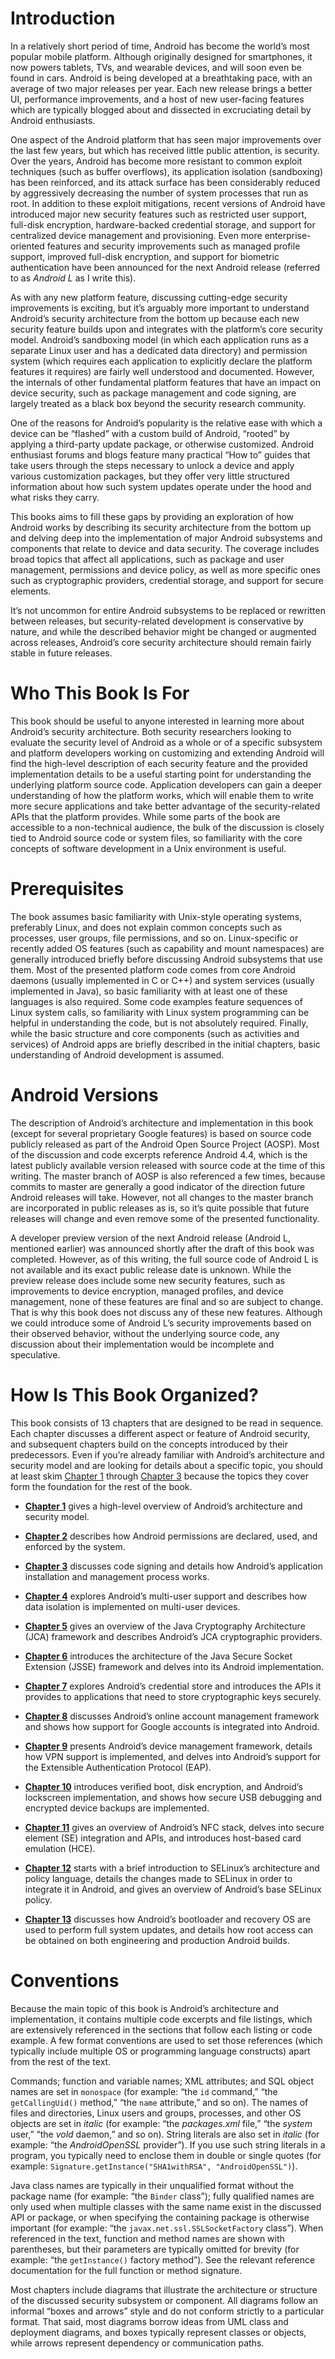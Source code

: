 # Introduction

In a relatively short period of time, Android has become the world’s most popular mobile platform. Although originally designed for smartphones, it now powers tablets, TVs, and wearable devices, and will soon even be found in cars. Android is being developed at a breathtaking pace, with an average of two major releases per year. Each new release brings a better UI, performance improvements, and a host of new user-facing features which are typically blogged about and dissected in excruciating detail by Android enthusiasts.

One aspect of the Android platform that has seen major improvements over the last few years, but which has received little public attention, is security. Over the years, Android has become more resistant to common exploit techniques (such as buffer overflows), its application isolation (sandboxing) has been reinforced, and its attack surface has been considerably reduced by aggressively decreasing the number of system processes that run as root. In addition to these exploit mitigations, recent versions of Android have introduced major new security features such as restricted user support, full-disk encryption, hardware-backed credential storage, and support for centralized device management and provisioning. Even more enterprise-oriented features and security improvements such as managed profile support, improved full-disk encryption, and support for biometric authentication have been announced for the next Android release (referred to as *Android L* as I write this).

As with any new platform feature, discussing cutting-edge security improvements is exciting, but it’s arguably more important to understand Android’s security architecture from the bottom up because each new security feature builds upon and integrates with the platform’s core security model. Android’s sandboxing model (in which each application runs as a separate Linux user and has a dedicated data directory) and permission system (which requires each application to explicitly declare the platform features it requires) are fairly well understood and documented. However, the internals of other fundamental platform features that have an impact on device security, such as package management and code signing, are largely treated as a black box beyond the security research community.

One of the reasons for Android’s popularity is the relative ease with which a device can be “flashed” with a custom build of Android, “rooted” by applying a third-party update package, or otherwise customized. Android enthusiast forums and blogs feature many practical “How to” guides that take users through the steps necessary to unlock a device and apply various customization packages, but they offer very little structured information about how such system updates operate under the hood and what risks they carry.

This books aims to fill these gaps by providing an exploration of how Android works by describing its security architecture from the bottom up and delving deep into the implementation of major Android subsystems and components that relate to device and data security. The coverage includes broad topics that affect all applications, such as package and user management, permissions and device policy, as well as more specific ones such as cryptographic providers, credential storage, and support for secure elements.

It’s not uncommon for entire Android subsystems to be replaced or rewritten between releases, but security-related development is conservative by nature, and while the described behavior might be changed or augmented across releases, Android’s core security architecture should remain fairly stable in future releases.

# Who This Book Is For

This book should be useful to anyone interested in learning more about Android’s security architecture. Both security researchers looking to evaluate the security level of Android as a whole or of a specific subsystem and platform developers working on customizing and extending Android will find the high-level description of each security feature and the provided implementation details to be a useful starting point for understanding the underlying platform source code. Application developers can gain a deeper understanding of how the platform works, which will enable them to write more secure applications and take better advantage of the security-related APIs that the platform provides. While some parts of the book are accessible to a non-technical audience, the bulk of the discussion is closely tied to Android source code or system files, so familiarity with the core concepts of software development in a Unix environment is useful.

# Prerequisites

The book assumes basic familiarity with Unix-style operating systems, preferably Linux, and does not explain common concepts such as processes, user groups, file permissions, and so on. Linux-specific or recently added OS features (such as capability and mount namespaces) are generally introduced briefly before discussing Android subsystems that use them. Most of the presented platform code comes from core Android daemons (usually implemented in C or C++) and system services (usually implemented in Java), so basic familiarity with at least one of these languages is also required. Some code examples feature sequences of Linux system calls, so familiarity with Linux system programming can be helpful in understanding the code, but is not absolutely required. Finally, while the basic structure and core components (such as activities and services) of Android apps are briefly described in the initial chapters, basic understanding of Android development is assumed.

# Android Versions

The description of Android’s architecture and implementation in this book (except for several proprietary Google features) is based on source code publicly released as part of the Android Open Source Project (AOSP). Most of the discussion and code excerpts reference Android 4.4, which is the latest publicly available version released with source code at the time of this writing. The master branch of AOSP is also referenced a few times, because commits to master are generally a good indicator of the direction future Android releases will take. However, not all changes to the master branch are incorporated in public releases as is, so it’s quite possible that future releases will change and even remove some of the presented functionality.

A developer preview version of the next Android release (Android L, mentioned earlier) was announced shortly after the draft of this book was completed. However, as of this writing, the full source code of Android L is not available and its exact public release date is unknown. While the preview release does include some new security features, such as improvements to device encryption, managed profiles, and device management, none of these features are final and so are subject to change. That is why this book does not discuss any of these new features. Although we could introduce some of Android L’s security improvements based on their observed behavior, without the underlying source code, any discussion about their implementation would be incomplete and speculative.

# How Is This Book Organized?

This book consists of 13 chapters that are designed to be read in sequence. Each chapter discusses a different aspect or feature of Android security, and subsequent chapters build on the concepts introduced by their predecessors. Even if you’re already familiar with Android’s architecture and security model and are looking for details about a specific topic, you should at least skim [Chapter 1](ch01.html "Chapter 1. Android’s Security Model") through [Chapter 3](ch03.html "Chapter 3. Package Management") because the topics they cover form the foundation for the rest of the book.

*   **[Chapter 1](ch01.html "Chapter 1. Android’s Security Model")** gives a high-level overview of Android’s architecture and security model.

*   **[Chapter 2](ch02.html "Chapter 2. Permissions")** describes how Android permissions are declared, used, and enforced by the system.

*   **[Chapter 3](ch03.html "Chapter 3. Package Management")** discusses code signing and details how Android’s application installation and management process works.

*   **[Chapter 4](ch04.html "Chapter 4. User Management")** explores Android’s multi-user support and describes how data isolation is implemented on multi-user devices.

*   **[Chapter 5](ch05.html "Chapter 5. Cryptographic Providers")** gives an overview of the Java Cryptography Architecture (JCA) framework and describes Android’s JCA cryptographic providers.

*   **[Chapter 6](ch06.html "Chapter 6. Network Security and PKI")** introduces the architecture of the Java Secure Socket Extension (JSSE) framework and delves into its Android implementation.

*   **[Chapter 7](ch07.html "Chapter 7. Credential Storage")** explores Android’s credential store and introduces the APIs it provides to applications that need to store cryptographic keys securely.

*   **[Chapter 8](ch08.html "Chapter 8. Online Account Management")** discusses Android’s online account management framework and shows how support for Google accounts is integrated into Android.

*   **[Chapter 9](ch09.html "Chapter 9. Enterprise Security")** presents Android’s device management framework, details how VPN support is implemented, and delves into Android’s support for the Extensible Authentication Protocol (EAP).

*   **[Chapter 10](ch10.html "Chapter 10. Device Security")** introduces verified boot, disk encryption, and Android’s lockscreen implementation, and shows how secure USB debugging and encrypted device backups are implemented.

*   **[Chapter 11](ch11.html "Chapter 11. NFC and Secure Elements")** gives an overview of Android’s NFC stack, delves into secure element (SE) integration and APIs, and introduces host-based card emulation (HCE).

*   **[Chapter 12](ch12.html "Chapter 12. Selinux")** starts with a brief introduction to SELinux’s architecture and policy language, details the changes made to SELinux in order to integrate it in Android, and gives an overview of Android’s base SELinux policy.

*   **[Chapter 13](ch13.html "Chapter 13. System Updates and Root Access")** discusses how Android’s bootloader and recovery OS are used to perform full system updates, and details how root access can be obtained on both engineering and production Android builds.

# Conventions

Because the main topic of this book is Android’s architecture and implementation, it contains multiple code excerpts and file listings, which are extensively referenced in the sections that follow each listing or code example. A few format conventions are used to set those references (which typically include multiple OS or programming language constructs) apart from the rest of the text.

Commands; function and variable names; XML attributes; and SQL object names are set in `monospace` (for example: “the `id` command,” “the `getCallingUid()` method,” “the `name` attribute,” and so on). The names of files and directories, Linux users and groups, processes, and other OS objects are set in *italic* (for example: “the *packages.xml* file,” “the *system* user,” “the *vold* daemon,” and so on). String literals are also set in *italic* (for example: “the *AndroidOpenSSL* provider”). If you use such string literals in a program, you typically need to enclose them in double or single quotes (for example: `Signature.getInstance("SHA1withRSA", "AndroidOpenSSL")`).

Java class names are typically in their unqualified format without the package name (for example: “the `Binder` class”); fully qualified names are only used when multiple classes with the same name exist in the discussed API or package, or when specifying the containing package is otherwise important (for example: “the `javax.net.ssl.SSLSocketFactory` class”). When referenced in the text, function and method names are shown with parentheses, but their parameters are typically omitted for brevity (for example: “the `getInstance()` factory method”). See the relevant reference documentation for the full function or method signature.

Most chapters include diagrams that illustrate the architecture or structure of the discussed security subsystem or component. All diagrams follow an informal “boxes and arrows” style and do not conform strictly to a particular format. That said, most diagrams borrow ideas from UML class and deployment diagrams, and boxes typically represent classes or objects, while arrows represent dependency or communication paths.